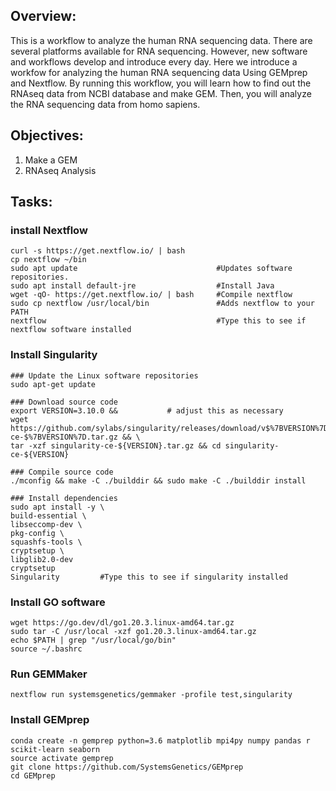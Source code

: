 <!-- This content will not appear in the rendered Markdown -->
<!-- inter fouur space to convert a code and stop removing backslashes -->
<!-- This content <http://example.com/>.     :https://daringfireball.net/projects/markdown/syntax#backslash -->
<!-- Basic writing and formatting syntax.    [ :https://daringfireball.net/projects/markdown/syntax#backslash](https://docs.github.com/en/get-started/writing-on-github/getting-started-with-writing-and-formatting-on-github/basic-writing-and-formatting-syntax) -->
<!-- Understanding GitHub Code Search syntax.     [:https://daringfireball.net/projects/markdown/syntax#backslash ](https://docs.github.com/en/search-github/github-code-search/understanding-github-code-search-syntax) -->


## Overview: 
This is a workflow to analyze the human RNA sequencing data. There are several platforms available for RNA sequencing. However, new software and workflows develop and introduce every day. Here we introduce a workfow for analyzing the human RNA sequencing data Using GEMprep and Nextflow. By running this workflow, you will learn how to find out the RNAseq data from NCBI database and make GEM. Then, you will analyze the RNA sequencing data from homo sapiens.

## Objectives:

1. Make a GEM
2. RNAseq Analysis

## Tasks:

### install Nextflow
    curl -s https://get.nextflow.io/ | bash
    cp nextflow ~/bin
    sudo apt update                               #Updates software repositories.
    sudo apt install default-jre                  #Install Java
    wget -qO- https://get.nextflow.io/ | bash     #Compile nextflow
    sudo cp nextflow /usr/local/bin               #Adds nextflow to your PATH
    nextflow                                      #Type this to see if nextflow software installed

### Install Singularity
    ### Update the Linux software repositories
    sudo apt-get update

    ### Download source code
    export VERSION=3.10.0 &&           # adjust this as necessary 
    wget https://github.com/sylabs/singularity/releases/download/v$%7BVERSION%7D/singularity-ce-$%7BVERSION%7D.tar.gz && \
    tar -xzf singularity-ce-${VERSION}.tar.gz && cd singularity-ce-${VERSION}
    
    ### Compile source code
    ./mconfig && make -C ./builddir && sudo make -C ./builddir install
    
    ### Install dependencies
    sudo apt install -y \
    build-essential \
    libseccomp-dev \
    pkg-config \
    squashfs-tools \
    cryptsetup \
    libglib2.0-dev
    cryptsetup
    Singularity         #Type this to see if singularity installed
    
### Install GO software
    wget https://go.dev/dl/go1.20.3.linux-amd64.tar.gz
    sudo tar -C /usr/local -xzf go1.20.3.linux-amd64.tar.gz
    echo $PATH | grep "/usr/local/go/bin"
    source ~/.bashrc

### Run GEMMaker
    nextflow run systemsgenetics/gemmaker -profile test,singularity

### Install GEMprep
    conda create -n gemprep python=3.6 matplotlib mpi4py numpy pandas r scikit-learn seaborn
    source activate gemprep
    git clone https://github.com/SystemsGenetics/GEMprep
    cd GEMprep 

